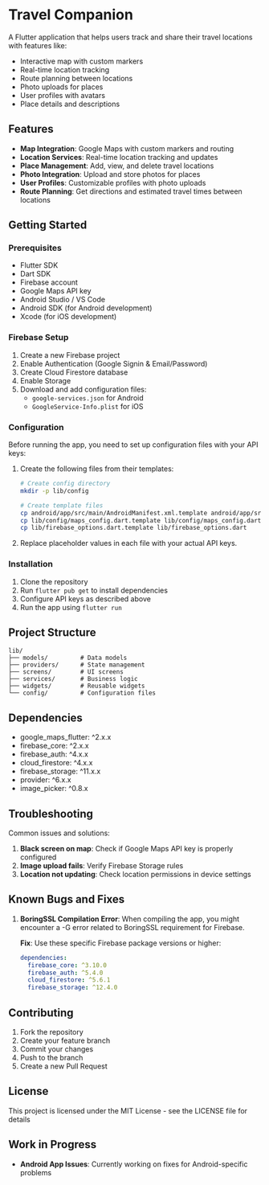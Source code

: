 # Travel Companion

A Flutter application that helps users track and share their travel locations with features like:
- Interactive map with custom markers
- Real-time location tracking
- Route planning between locations
- Photo uploads for places
- User profiles with avatars
- Place details and descriptions

## Features

- **Map Integration**: Google Maps with custom markers and routing
- **Location Services**: Real-time location tracking and updates
- **Place Management**: Add, view, and delete travel locations
- **Photo Integration**: Upload and store photos for places
- **User Profiles**: Customizable profiles with photo uploads
- **Route Planning**: Get directions and estimated travel times between locations

## Getting Started

### Prerequisites
- Flutter SDK 
- Dart SDK 
- Firebase account
- Google Maps API key
- Android Studio / VS Code
- Android SDK (for Android development)
- Xcode (for iOS development)

### Firebase Setup
1. Create a new Firebase project
2. Enable Authentication (Google Signin & Email/Password)
3. Create Cloud Firestore database
4. Enable Storage
5. Download and add configuration files:
   - `google-services.json` for Android
   - `GoogleService-Info.plist` for iOS

### Configuration

Before running the app, you need to set up configuration files with your API keys:

1. Create the following files from their templates:
   ```bash
   # Create config directory
   mkdir -p lib/config
   
   # Create template files
   cp android/app/src/main/AndroidManifest.xml.template android/app/src/main/AndroidManifest.xml
   cp lib/config/maps_config.dart.template lib/config/maps_config.dart
   cp lib/firebase_options.dart.template lib/firebase_options.dart
   ```

2. Replace placeholder values in each file with your actual API keys.

### Installation

1. Clone the repository
2. Run `flutter pub get` to install dependencies
3. Configure API keys as described above
4. Run the app using `flutter run`

## Project Structure

```
lib/
├── models/         # Data models
├── providers/      # State management
├── screens/        # UI screens
├── services/       # Business logic
├── widgets/        # Reusable widgets
└── config/         # Configuration files
```

## Dependencies

- google_maps_flutter: ^2.x.x
- firebase_core: ^2.x.x
- firebase_auth: ^4.x.x
- cloud_firestore: ^4.x.x
- firebase_storage: ^11.x.x
- provider: ^6.x.x
- image_picker: ^0.8.x

## Troubleshooting

Common issues and solutions:

1. **Black screen on map**: Check if Google Maps API key is properly configured
2. **Image upload fails**: Verify Firebase Storage rules
3. **Location not updating**: Check location permissions in device settings

## Known Bugs and Fixes

1. **BoringSSL Compilation Error**: 
   When compiling the app, you might encounter a -G error related to BoringSSL requirement for Firebase. 
   
   **Fix**: Use these specific Firebase package versions or higher:
   ```yaml
   dependencies:
     firebase_core: ^3.10.0
     firebase_auth: ^5.4.0
     cloud_firestore: ^5.6.1
     firebase_storage: ^12.4.0
   ```

## Contributing

1. Fork the repository
2. Create your feature branch
3. Commit your changes
4. Push to the branch
5. Create a new Pull Request

## License

This project is licensed under the MIT License - see the LICENSE file for details

## Work in Progress

- **Android App Issues**: Currently working on fixes for Android-specific problems
